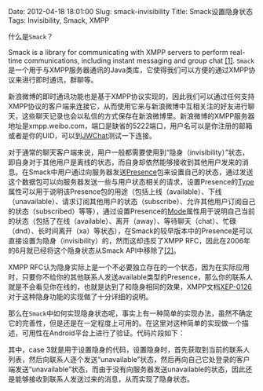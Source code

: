 Date: 2012-04-18 18:01:00
Slug: smack-invisibility
Title: Smack设置隐身状态
Tags: Invisibility, Smack, XMPP

什么是`Smack`？

Smack is a library for communicating with XMPP servers to perform real-time communications, including instant messaging and group chat
[[1]](http://www.igniterealtime.org/builds/smack/docs/latest/documentation/overview.html).
`Smack`是一个用于与XMPP服务器通讯的Java类库，它使得我们可以方便的通过XMPP协议来进行即时通讯，群聊等。

新浪微博的即时通讯功能也是基于XMPP协议实现的，因此我们可以通过任何支持XMPP协议的客户端来连接它，从而使用它来与新浪微博中互相关注的好友进行聊天，这些聊天记录也会以私信的方式保存在新浪微博里。新浪微博的XMPP服务器地址是xmpp.weibo.com，端口是缺省的5222端口，用户名可以是你注册的邮箱或者是你的UID，可以到[JWChat](http://jwchat.org/)测试一下连接。

对于通常的聊天客户端来说，用户一般都需要使用到“隐身（invisibility）”状态，即自身对于其他用户是离线的状态，而自身却依然能够接收到其他用户发来的消息。在Smack中用户通过向服务器发送[Presence](http://www.igniterealtime.org/builds/smack/docs/latest/javadoc/org/jivesoftware/smack/packet/Presence.html)包来设置自己的状态，通过发送这个数据包可以向服务器发送一些与用户状态相关的请求，设置Presence的[Type](http://www.igniterealtime.org/builds/smack/docs/latest/javadoc/org/jivesoftware/smack/packet/Presence.Type.html)属性可以用于说明该Presence包的用途（包括上线（available）、下线（unavailable）、请求订阅其他用户的状态（subscribe）、允许其他用户订阅自己的状态（subscribed）等等），通过设置Presence的[Mode](http://www.igniterealtime.org/builds/smack/docs/latest/javadoc/org/jivesoftware/smack/packet/Presence.Mode.html)属性用于说明自己当前的状态（包括了在线（available）、离开（away）、等待聊天（chat）、忙碌（dnd）、长时间离开（xa）等状态），在Smack的较早版本中的Presence是可以直接设置为隐身（invisibility）的，然而这却违反了XMPP RFC，因此在2006年的6月就已经将这个隐身状态从Smack API中移除了[[2]](http://issues.igniterealtime.org/browse/SMACK-147?page=com.atlassian.streams.streams-jira-plugin:activity-stream-issue-tab)。

XMPP RFC认为隐身实际上是一个不必要独立存在的一个状态，因为在实际应用时，只要你不给你的其他联系人发送available类型的Presence，那么你的联系人就是不会看见你在线的，也就是达到了和隐身相同的效果，XMPP文档[XEP-0126](http://xmpp.org/extensions/xep-0126.html)对于这种隐身功能的实现做了十分详细的说明。

那么在`Smack`中如何实现隐身状态呢，事实上有一种简单的实现办法，虽然不确定它的完善性，但是还是在一定程度上可用的。在这里对这种简单的实现做一个描述，可用性在Android平台上进行了验证。代码片段如下：

<script src="https://gist.github.com/duanhong169/5235205.js"></script>

其中，case 3就是用于设置隐身的代码，设置隐身时，首先获取到当前的联系人列表，然后向联系人逐个发送“unavailable”状态，然后再向自己它处登录的客户端发送“unavailable”状态，而由于没有向服务器发送unavailable的状态，因此还是能够接收到联系人发送过来的消息，从而实现了隐身状态。
